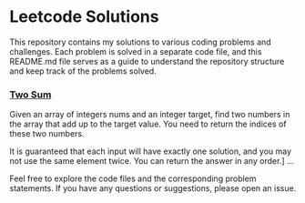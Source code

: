 # Leetcode Solutions

This repository contains my solutions to various coding problems and challenges. Each problem is solved in a separate code file, and this README.md file serves as a guide to understand the repository structure and keep track of the problems solved.

### [Two Sum](https://leetcode.com/problems/two-sum/)

Given an array of integers nums and an integer target, find two numbers in the array that add up to the target value. You need to return the indices of these two numbers.

It is guaranteed that each input will have exactly one solution, and you may not use the same element twice. You can return the answer in any order.]
   ...

Feel free to explore the code files and the corresponding problem statements. If you have any questions or suggestions, please open an issue.
